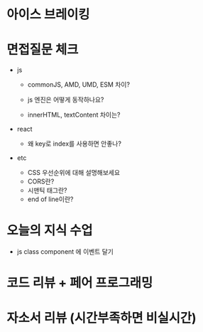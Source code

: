 # 아이스 브레이킹

# 면접질문 체크

- js

  - commonJS, AMD, UMD, ESM 차이?

  - js 엔진은 어떻게 동작하나요?
  - innerHTML, textContent 차이는?

- react

  - 왜 key로 index를 사용하면 안좋나?

- etc

  - CSS 우선순위에 대해 설명해보세요
  - CORS란?
  - 시맨틱 태그란?
  - end of line이란?

# 오늘의 지식 수업

- js class component 에 이벤트 달기

# 코드 리뷰 + 페어 프로그래밍

# 자소서 리뷰 (시간부족하면 비실시간)
